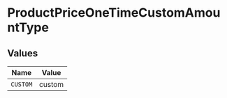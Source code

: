 # ProductPriceOneTimeCustomAmountType


## Values

| Name     | Value    |
| -------- | -------- |
| `CUSTOM` | custom   |